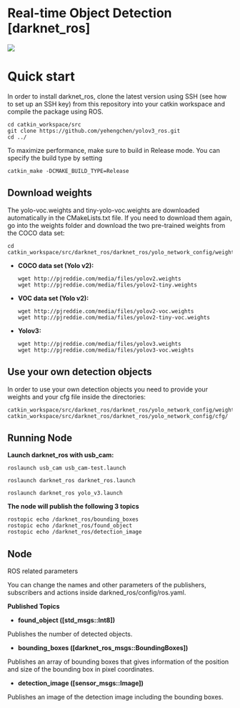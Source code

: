 # Real-time Object Detection [darknet_ros]

![](https://github.com/yehengchen/yolov3_ros/blob/master/ros_yolov3_tiny.gif)

# Quick start

In order to install darknet_ros, clone the latest version using SSH (see how to set up an SSH key) from this repository into your catkin workspace and compile the package using ROS.

    cd catkin_workspace/src
    git clone https://github.com/yehengchen/yolov3_ros.git
    cd ../
    
To maximize performance, make sure to build in Release mode. You can specify the build type by setting

    catkin_make -DCMAKE_BUILD_TYPE=Release
    
## Download weights

The yolo-voc.weights and tiny-yolo-voc.weights are downloaded automatically in the CMakeLists.txt file. If you need to download them again, go into the weights folder and download the two pre-trained weights from the COCO data set:

    cd catkin_workspace/src/darknet_ros/darknet_ros/yolo_network_config/weights/

* __COCO data set (Yolo v2):__

      wget http://pjreddie.com/media/files/yolov2.weights
      wget http://pjreddie.com/media/files/yolov2-tiny.weights

* __VOC data set (Yolo v2):__
        
      wget http://pjreddie.com/media/files/yolov2-voc.weights
      wget http://pjreddie.com/media/files/yolov2-tiny-voc.weights

* __Yolov3:__
        
      wget http://pjreddie.com/media/files/yolov3.weights
      wget http://pjreddie.com/media/files/yolov3-voc.weights

## Use your own detection objects

In order to use your own detection objects you need to provide your weights and your cfg file inside the directories:

    catkin_workspace/src/darknet_ros/darknet_ros/yolo_network_config/weights/
    catkin_workspace/src/darknet_ros/darknet_ros/yolo_network_config/cfg/

## Running Node

__Launch darknet_ros with usb_cam:__

    roslaunch usb_cam usb_cam-test.launch

    roslaunch darknet_ros darknet_ros.launch

    roslaunch darknet_ros yolo_v3.launch 

__The node will publish the following 3 topics__
    
    rostopic echo /darknet_ros/bounding_boxes
    rostopic echo /darknet_ros/found_object
    rostopic echo /darknet_ros/detection_image


## Node

ROS related parameters

You can change the names and other parameters of the publishers, subscribers and actions inside darkned_ros/config/ros.yaml.

__Published Topics__

* __found_object ([std_msgs::Int8])__

Publishes the number of detected objects.

* __bounding_boxes ([darknet_ros_msgs::BoundingBoxes])__

Publishes an array of bounding boxes that gives information of the position and size of the bounding box in pixel coordinates.

* __detection_image ([sensor_msgs::Image])__

Publishes an image of the detection image including the bounding boxes.

